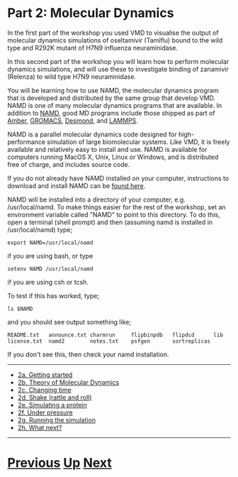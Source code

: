 # Part 2: Molecular Dynamics

In the first part of the workshop you used VMD to visualise the output of molecular dynamics simulations of oseltamivir (Tamiflu) bound to the wild type and R292K mutant of H7N9 influenza neuraminidase.

In this second part of the workshop you will learn how to perform molecular dynamics simulations, and will use these to investigate binding of zanamivir (Relenza) to wild type H7N9 neuraminidase.

You will be learning how to use NAMD, the molecular dynamics program that is developed and distributed by the same group that develop VMD. NAMD is one of many molecular dynamics programs that are available. In addition to [NAMD](http://www.ks.uiuc.edu/Research/namd), good MD programs include those shipped as part of [Amber](http://ambermd.org), [GROMACS](http://www.gromacs.org), [Desmond](http://www.deshawresearch.com/resources_desmond.html), and [LAMMPS](http://lammps.sandia.gov).

NAMD is a parallel molecular dynamics code designed for high-performance simulation of large biomolecular systems. Like VMD, it is freely available and relatively easy to install and use. NAMD is available for computers running MacOS X, Unix, Linux or Windows, and is distributed free of charge, and includes source code.

If you do not already have NAMD installed on your computer, instructions to download and install NAMD can be [found here](http://www.ks.uiuc.edu/Development/Download/download.cgi?PackageName=NAMD).

NAMD will be installed into a directory of your computer, e.g. /usr/local/namd. To make things easier for the rest of the workshop, set an environment variable called "NAMD" to point to this directory. To do this, open a terminal (shell prompt) and then (assuming namd is installed in /usr/local/namd) type;

```
export NAMD=/usr/local/namd
```

if you are using bash, or type

```
setenv NAMD /usr/local/namd
```

if you are using csh or tcsh.

To test if this has worked, type;

```
ls $NAMD
```

and you should see output something like;

```
README.txt   announce.txt charmrun     flipbinpdb   flipdcd      lib          license.txt  namd2        notes.txt    psfgen       sortreplicas
```

If you don't see this, then check your namd installation.

***

* [2a. Getting started](getting_started.md)
* [2b. Theory of Molecular Dynamics](theory.md)
* [2c. Changing time](time.md)
* [2d. Shake (rattle and roll)](shake.md)
* [2e. Simulating a protein](protein.md)
* [2f. Under pressure](pressure.md)
* [2g. Running the simulation](simulation.md)
* [2h. What next?](whatnext.md)

***

# [Previous](../README.md) [Up](../README.md) [Next](getting_started.md)
